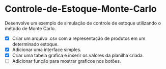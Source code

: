 # Controle-de-Estoque-Monte-Carlo
Desenvolve um exemplo de simulação de controle de estoque utilizando o método de Monte Carlo.

- [x] Criar um arquivo .csv com a representação de produtos em um determinado estoque.
- [x] Adicionar uma interface simples.
- [x] Criar uma tabela grafica e inserir os valores da planilha criada.
- [ ] Adicionar função para mostrar graficos nos botões.
